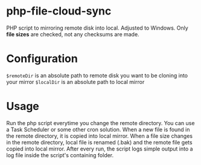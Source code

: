 # php-file-cloud-sync
PHP script to mirroring remote disk into local. Adjusted to Windows. Only **file sizes** are checked, not any checksums are made.

# Configuration
`$remoteDir` is an absolute path to remote disk you want to be cloning into your mirror
`$localDir` is an absolute path to local mirror

# Usage
Run the php script everytime you change the remote directory. You can use a Task Scheduler or some other cron solution. When a new file is found in the remote directory, it is copied into local mirror. When a file size changes in the remote directory, local file is renamed (.bak) and the remote file gets copied into local mirror. After every run, the script logs simple output into a log file inside the script's containing folder.
